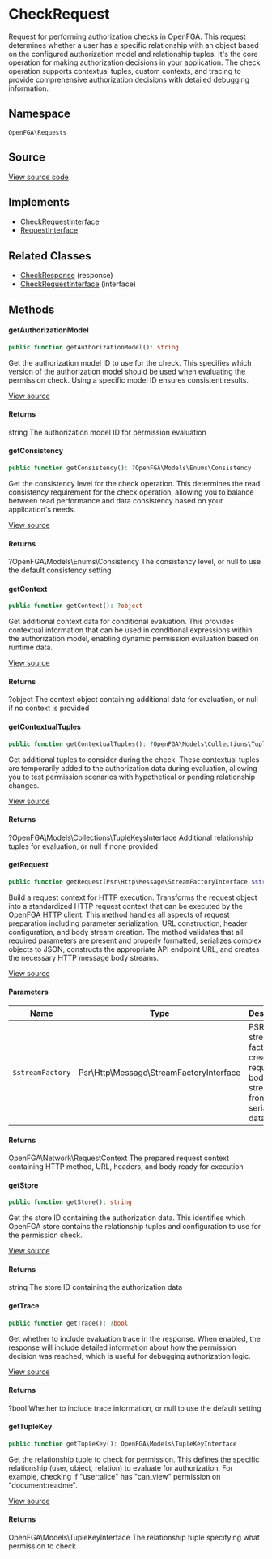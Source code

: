 # CheckRequest

Request for performing authorization checks in OpenFGA. This request determines whether a user has a specific relationship with an object based on the configured authorization model and relationship tuples. It&#039;s the core operation for making authorization decisions in your application. The check operation supports contextual tuples, custom contexts, and tracing to provide comprehensive authorization decisions with detailed debugging information.

## Namespace
`OpenFGA\Requests`

## Source
[View source code](https://github.com/evansims/openfga-php/blob/main/src/Requests/CheckRequest.php)

## Implements
* [CheckRequestInterface](CheckRequestInterface.md)
* [RequestInterface](RequestInterface.md)

## Related Classes
* [CheckResponse](Responses/CheckResponse.md) (response)
* [CheckRequestInterface](Requests/CheckRequestInterface.md) (interface)



## Methods

                                                                                                            
#### getAuthorizationModel


```php
public function getAuthorizationModel(): string
```

Get the authorization model ID to use for the check. This specifies which version of the authorization model should be used when evaluating the permission check. Using a specific model ID ensures consistent results.

[View source](https://github.com/evansims/openfga-php/blob/main/src/Requests/CheckRequest.php#L73)


#### Returns
string
 The authorization model ID for permission evaluation

#### getConsistency


```php
public function getConsistency(): ?OpenFGA\Models\Enums\Consistency
```

Get the consistency level for the check operation. This determines the read consistency requirement for the check operation, allowing you to balance between read performance and data consistency based on your application&#039;s needs.

[View source](https://github.com/evansims/openfga-php/blob/main/src/Requests/CheckRequest.php#L82)


#### Returns
?OpenFGA\Models\Enums\Consistency
 The consistency level, or null to use the default consistency setting

#### getContext


```php
public function getContext(): ?object
```

Get additional context data for conditional evaluation. This provides contextual information that can be used in conditional expressions within the authorization model, enabling dynamic permission evaluation based on runtime data.

[View source](https://github.com/evansims/openfga-php/blob/main/src/Requests/CheckRequest.php#L91)


#### Returns
?object
 The context object containing additional data for evaluation, or null if no context is provided

#### getContextualTuples


```php
public function getContextualTuples(): ?OpenFGA\Models\Collections\TupleKeysInterface
```

Get additional tuples to consider during the check. These contextual tuples are temporarily added to the authorization data during evaluation, allowing you to test permission scenarios with hypothetical or pending relationship changes.

[View source](https://github.com/evansims/openfga-php/blob/main/src/Requests/CheckRequest.php#L100)


#### Returns
?OpenFGA\Models\Collections\TupleKeysInterface
 Additional relationship tuples for evaluation, or null if none provided

#### getRequest


```php
public function getRequest(Psr\Http\Message\StreamFactoryInterface $streamFactory): OpenFGA\Network\RequestContext
```

Build a request context for HTTP execution. Transforms the request object into a standardized HTTP request context that can be executed by the OpenFGA HTTP client. This method handles all aspects of request preparation including parameter serialization, URL construction, header configuration, and body stream creation. The method validates that all required parameters are present and properly formatted, serializes complex objects to JSON, constructs the appropriate API endpoint URL, and creates the necessary HTTP message body streams.

[View source](https://github.com/evansims/openfga-php/blob/main/src/Requests/CheckRequest.php#L109)

#### Parameters
| Name | Type | Description |
|------|------|-------------|
| `$streamFactory` | Psr\Http\Message\StreamFactoryInterface | PSR-7 stream factory for creating request body streams from serialized data |

#### Returns
OpenFGA\Network\RequestContext
 The prepared request context containing HTTP method, URL, headers, and body ready for execution

#### getStore


```php
public function getStore(): string
```

Get the store ID containing the authorization data. This identifies which OpenFGA store contains the relationship tuples and configuration to use for the permission check.

[View source](https://github.com/evansims/openfga-php/blob/main/src/Requests/CheckRequest.php#L135)


#### Returns
string
 The store ID containing the authorization data

#### getTrace


```php
public function getTrace(): ?bool
```

Get whether to include evaluation trace in the response. When enabled, the response will include detailed information about how the permission decision was reached, which is useful for debugging authorization logic.

[View source](https://github.com/evansims/openfga-php/blob/main/src/Requests/CheckRequest.php#L144)


#### Returns
?bool
 Whether to include trace information, or null to use the default setting

#### getTupleKey


```php
public function getTupleKey(): OpenFGA\Models\TupleKeyInterface
```

Get the relationship tuple to check for permission. This defines the specific relationship (user, object, relation) to evaluate for authorization. For example, checking if &quot;user:alice&quot; has &quot;can_view&quot; permission on &quot;document:readme&quot;.

[View source](https://github.com/evansims/openfga-php/blob/main/src/Requests/CheckRequest.php#L153)


#### Returns
OpenFGA\Models\TupleKeyInterface
 The relationship tuple specifying what permission to check

